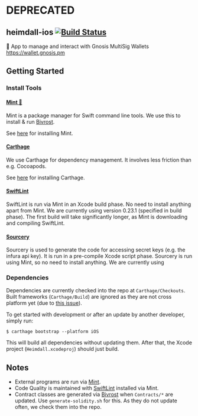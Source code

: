 # DEPRECATED

## heimdall-ios [![Build Status](https://travis-ci.org/gnosis/heimdall-ios.svg?branch=master)](https://travis-ci.org/gnosis/heimdall-ios)

🔐 App to manage and interact with Gnosis MultiSig Wallets https://wallet.gnosis.pm

## Getting Started
### Install Tools

#### [Mint 🌱](https://github.com/yonaskolb/mint)

Mint is a package manager for Swift command line tools. We use this to install & run [Bivrost](https://github.com/gnosis/bivrost-swift).

See [here](https://github.com/yonaskolb/mint#installing) for installing Mint.

#### [Carthage](https://github.com/Carthage/Carthage)

We use Carthage for dependency management. It involves less friction than e.g. Cocoapods.

See [here](https://github.com/Carthage/Carthage#installing-carthage) for installing Carthage.

#### [SwiftLint](https://github.com/realm/SwiftLint)

SwiftLint is run via Mint in an Xcode build phase. No need to install anything apart from Mint. We are currently using version 0.23.1 (specified in build phase). The first build will take significantly longer, as Mint is downloading and compiling SwiftLint.

#### [Sourcery](https://github.com/krzysztofzablocki/Sourcery)

Sourcery is used to generate the code for accessing secret keys (e.g. the infura api key). It is run in a pre-compile Xcode script phase. Sourcery is run using Mint, so no need to install anything. We are currently using  

### Dependencies

Dependencies are currently checked into the repo at `Carthage/Checkouts`. Built frameworks (`Carthage/Build`) are ignored as they are not cross platform yet (due to [this issue](https://github.com/Carthage/Carthage#dwarfs-symbol-problem)).

To get started with development or after an update by another developer, simply run:

    $ carthage bootstrap --platform iOS

This will build all dependencies without updating them. After that, the Xcode project (`Heimdall.xcodeproj`) should just build.

## Notes

- External programs are run via [Mint](https://github.com/yonaskolb/mint).
- Code Quality is maintained with [SwiftLint](https://github.com/realm/SwiftLint) installed via Mint.
- Contract classes are generated via [Bivrost](https://github.com/gnosis/bivrost-swift) when `Contracts/*` are updated. Use `generate-solidity.sh` for this. As they do not update often, we check them into the repo.


